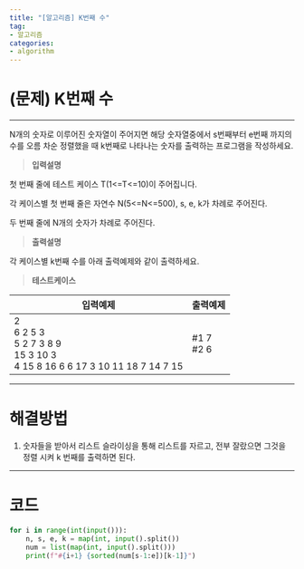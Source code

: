 ```yaml
---
title: "[알고리즘] K번째 수"
tag:
- 알고리즘
categories:
- algorithm
---
```


# (문제) K번째 수
---

N개의 숫자로 이루어진 숫자열이 주어지면 해당 숫자열중에서 s번째부터 e번째 까지의 수를 오름 차순 정렬했을 때 k번째로 나타나는 숫자를 출력하는 프로그램을 작성하세요.

> **입력설명**

첫 번째 줄에 테스트 케이스 T(1<=T<=10)이 주어집니다.

각 케이스별 첫 번째 줄은 자연수 N(5<=N<=500), s, e, k가 차례로 주어진다.

두 번째 줄에 N개의 숫자가 차례로 주어진다.

> **출력설명**

각 케이스별 k번째 수를 아래 출력예제와 같이 출력하세요.

> **테스트케이스**
 

| 입력예제 | 출력예제 |
| -------- | -------- | 
| 2<br>6 2 5 3<br>5 2 7 3 8 9<br>15 3 10 3<br>4 15 8 16 6 6 17 3 10 11 18 7 14 7 15  | #1 7<br>#2 6 | 

---
# 해결방법

1. 숫자들을 받아서 리스트 슬라이싱을 통해 리스트를 자르고, 전부 잘랐으면 그것을 정렬 시켜 k 번째를 출력하면 된다.


---
# 코드
```python
for i in range(int(input())):
    n, s, e, k = map(int, input().split())
    num = list(map(int, input().split()))
    print(f"#{i+1} {sorted(num[s-1:e])[k-1]}")
```
